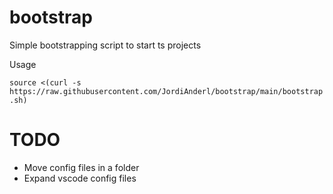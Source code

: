 # bootstrap
Simple bootstrapping script to start ts projects

Usage

`source <(curl -s https://raw.githubusercontent.com/JordiAnderl/bootstrap/main/bootstrap.sh)`

# TODO
* Move config files in a folder
* Expand vscode config files
